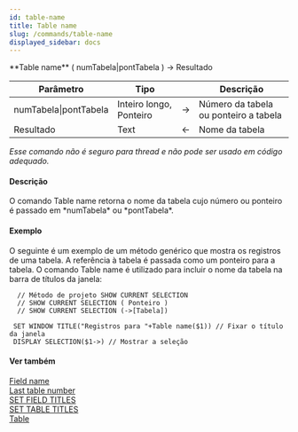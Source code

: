 ```yaml
---
id: table-name
title: Table name
slug: /commands/table-name
displayed_sidebar: docs
---
```


<!--REF #_command_.Table name.Syntax-->**Table name** ( numTabela|pontTabela ) -> Resultado<!-- END REF-->
<!--REF #_command_.Table name.Params-->
| Parâmetro | Tipo |  | Descrição |
| --- | --- | --- | --- |
| numTabela&#124;pontTabela | Inteiro longo, Ponteiro | &#8594;  | Número da tabela ou ponteiro a tabela |
| Resultado | Text | &#8592; | Nome da tabela |

<!-- END REF-->

*Esse comando não é seguro para thread e não pode ser usado em código adequado.*


#### Descrição 

<!--REF #_command_.Table name.Summary-->O comando Table name retorna o nome da tabela cujo número ou ponteiro é passado em *numTabela* ou *pontTabela*.<!-- END REF-->

#### Exemplo 

O seguinte é um exemplo de um método genérico que mostra os registros de uma tabela. A referência à tabela é passada como um ponteiro para a tabela. O comando Table name é utilizado para incluir o nome da tabela na barra de títulos da janela: 

```4d
  // Método de projeto SHOW CURRENT SELECTION
  // SHOW CURRENT SELECTION ( Ponteiro )
  // SHOW CURRENT SELECTION (->[Tabela])
 
 SET WINDOW TITLE("Registros para "+Table name($1)) // Fixar o título da janela
 DISPLAY SELECTION($1->) // Mostrar a seleção
```

#### Ver também 

[Field name](field-name.md)  
[Last table number](last-table-number.md)  
[SET FIELD TITLES](set-field-titles.md)  
[SET TABLE TITLES](set-table-titles.md)  
[Table](table.md)  